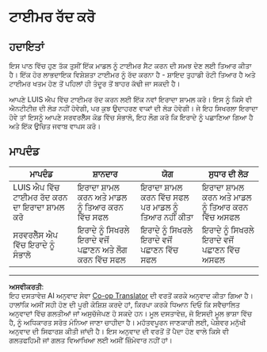 <!--
CO_OP_TRANSLATOR_METADATA:
{
  "original_hash": "5a7262a0c48dfacdfe1ff91b20bf16fd",
  "translation_date": "2025-08-27T13:45:15+00:00",
  "source_file": "6-consumer/lessons/2-language-understanding/assignment.md",
  "language_code": "pa"
}
-->
# ਟਾਈਮਰ ਰੱਦ ਕਰੋ

## ਹਦਾਇਤਾਂ

ਇਸ ਪਾਠ ਵਿੱਚ ਹੁਣ ਤੱਕ ਤੁਸੀਂ ਇੱਕ ਮਾਡਲ ਨੂੰ ਟਾਈਮਰ ਸੈਟ ਕਰਨ ਦੀ ਸਮਝ ਦੇਣ ਲਈ ਤਿਆਰ ਕੀਤਾ ਹੈ। ਇੱਕ ਹੋਰ ਲਾਭਦਾਇਕ ਵਿਸ਼ੇਸ਼ਤਾ ਟਾਈਮਰ ਨੂੰ ਰੱਦ ਕਰਨਾ ਹੈ - ਸ਼ਾਇਦ ਤੁਹਾਡੀ ਰੋਟੀ ਤਿਆਰ ਹੈ ਅਤੇ ਟਾਈਮਰ ਖਤਮ ਹੋਣ ਤੋਂ ਪਹਿਲਾਂ ਹੀ ਤੰਦੂਰ ਤੋਂ ਬਾਹਰ ਕੱਢੀ ਜਾ ਸਕਦੀ ਹੈ।

ਆਪਣੇ LUIS ਐਪ ਵਿੱਚ ਟਾਈਮਰ ਰੱਦ ਕਰਨ ਲਈ ਇੱਕ ਨਵਾਂ ਇਰਾਦਾ ਸ਼ਾਮਲ ਕਰੋ। ਇਸ ਨੂੰ ਕਿਸੇ ਵੀ ਐਨਟੀਟੀਜ਼ ਦੀ ਲੋੜ ਨਹੀਂ ਹੋਵੇਗੀ, ਪਰ ਕੁਝ ਉਦਾਹਰਣ ਵਾਕਾਂ ਦੀ ਲੋੜ ਹੋਵੇਗੀ। ਜੇ ਇਹ ਸਿਖਰਲਾ ਇਰਾਦਾ ਹੋਵੇ ਤਾਂ ਇਸਨੂੰ ਆਪਣੇ ਸਰਵਰਲੈੱਸ ਕੋਡ ਵਿੱਚ ਸੰਭਾਲੋ, ਇਹ ਲੌਗ ਕਰੋ ਕਿ ਇਰਾਦੇ ਨੂੰ ਪਛਾਣਿਆ ਗਿਆ ਹੈ ਅਤੇ ਇੱਕ ਉਚਿਤ ਜਵਾਬ ਵਾਪਸ ਕਰੋ।

## ਮਾਪਦੰਡ

| ਮਾਪਦੰਡ | ਸ਼ਾਨਦਾਰ | ਯੋਗ | ਸੁਧਾਰ ਦੀ ਲੋੜ |
| -------- | --------- | -------- | ----------------- |
| LUIS ਐਪ ਵਿੱਚ ਟਾਈਮਰ ਰੱਦ ਕਰਨ ਦਾ ਇਰਾਦਾ ਸ਼ਾਮਲ ਕਰੋ | ਇਰਾਦਾ ਸ਼ਾਮਲ ਕਰਨ ਅਤੇ ਮਾਡਲ ਨੂੰ ਤਿਆਰ ਕਰਨ ਵਿੱਚ ਸਫਲ | ਇਰਾਦਾ ਸ਼ਾਮਲ ਕਰਨ ਵਿੱਚ ਸਫਲ ਪਰ ਮਾਡਲ ਨੂੰ ਤਿਆਰ ਨਹੀਂ ਕੀਤਾ | ਇਰਾਦਾ ਸ਼ਾਮਲ ਕਰਨ ਅਤੇ ਮਾਡਲ ਨੂੰ ਤਿਆਰ ਕਰਨ ਵਿੱਚ ਅਸਫਲ |
| ਸਰਵਰਲੈੱਸ ਐਪ ਵਿੱਚ ਇਰਾਦੇ ਨੂੰ ਸੰਭਾਲੋ | ਇਰਾਦੇ ਨੂੰ ਸਿਖਰਲੇ ਇਰਾਦੇ ਵਜੋਂ ਪਛਾਣਨ ਅਤੇ ਲੌਗ ਕਰਨ ਵਿੱਚ ਸਫਲ | ਇਰਾਦੇ ਨੂੰ ਸਿਖਰਲੇ ਇਰਾਦੇ ਵਜੋਂ ਪਛਾਣਨ ਵਿੱਚ ਸਫਲ | ਇਰਾਦੇ ਨੂੰ ਸਿਖਰਲੇ ਇਰਾਦੇ ਵਜੋਂ ਪਛਾਣਨ ਵਿੱਚ ਅਸਫਲ |

---

**ਅਸਵੀਕਰਤੀ**:  
ਇਹ ਦਸਤਾਵੇਜ਼ AI ਅਨੁਵਾਦ ਸੇਵਾ [Co-op Translator](https://github.com/Azure/co-op-translator) ਦੀ ਵਰਤੋਂ ਕਰਕੇ ਅਨੁਵਾਦ ਕੀਤਾ ਗਿਆ ਹੈ। ਹਾਲਾਂਕਿ ਅਸੀਂ ਸਹੀ ਹੋਣ ਦੀ ਪੂਰੀ ਕੋਸ਼ਿਸ਼ ਕਰਦੇ ਹਾਂ, ਕਿਰਪਾ ਕਰਕੇ ਧਿਆਨ ਦਿਓ ਕਿ ਸਵੈਚਾਲਿਤ ਅਨੁਵਾਦਾਂ ਵਿੱਚ ਗਲਤੀਆਂ ਜਾਂ ਅਸੁਚੱਜੇਪਣ ਹੋ ਸਕਦੇ ਹਨ। ਮੂਲ ਦਸਤਾਵੇਜ਼, ਜੋ ਇਸਦੀ ਮੂਲ ਭਾਸ਼ਾ ਵਿੱਚ ਹੈ, ਨੂੰ ਅਧਿਕਾਰਤ ਸਰੋਤ ਮੰਨਿਆ ਜਾਣਾ ਚਾਹੀਦਾ ਹੈ। ਮਹੱਤਵਪੂਰਨ ਜਾਣਕਾਰੀ ਲਈ, ਪੇਸ਼ੇਵਰ ਮਨੁੱਖੀ ਅਨੁਵਾਦ ਦੀ ਸਿਫਾਰਸ਼ ਕੀਤੀ ਜਾਂਦੀ ਹੈ। ਇਸ ਅਨੁਵਾਦ ਦੀ ਵਰਤੋਂ ਤੋਂ ਪੈਦਾ ਹੋਣ ਵਾਲੇ ਕਿਸੇ ਵੀ ਗਲਤਫਹਿਮੀ ਜਾਂ ਗਲਤ ਵਿਆਖਿਆ ਲਈ ਅਸੀਂ ਜ਼ਿੰਮੇਵਾਰ ਨਹੀਂ ਹਾਂ।